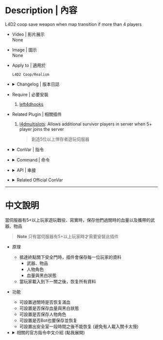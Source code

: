 # Description | 內容
L4D2 coop save weapon when map transition if more than 4 players

* Video | 影片展示
<br/>None

* Image | 圖示
<br/>None

* Apply to | 適用於
    ```
    L4D2 Coop/Realism
    ```

* <details><summary>Changelog | 版本日誌</summary>

    * v6.1 (2023-11-27)
        * Gamedata support

    * v6.0 (2023-6-25)
        * Fixed melee disapear after map transition

    * v5.9 (2022-9-17)
        * [AlliedModder Post](https://forums.alliedmods.net/showpost.php?p=2757629&postcount=113)
        * Remake code
        * Add the last stand two melee
        * Add ConVar and generate cfg
        * Save health
        * Save Character Model
        * Support Bots
        * Support custom melee save
        * Doesn't save if change map in game (ex. vote change new campaign)
        * Compatible with the [[ANY] Cheats](https://forums.alliedmods.net/showthread.php?t=195037)

    * v4.1
        * [Original Post by maks](https://forums.alliedmods.net/showthread.php?t=263860)
</details>

* Require | 必要安裝
    1. [left4dhooks](https://forums.alliedmods.net/showthread.php?t=321696)

* Related Plugin | 相關插件
    1. [l4dmultislots](https://github.com/fbef0102/L4D1_2-Plugins/tree/master/l4dmultislots): Allows additional survivor players in server when 5+ player joins the server
        > 創造5位以上倖存者遊玩伺服器

* <details><summary>ConVar | 指令</summary>

    * cfg\sourcemod\l4d2_ty_saveweapons.cfg
        ```php
        // Do not restore weapons and health to a player after survivors have left start safe area for at least x seconds. (0=Always restore)
        l4d2_ty_saveweapons_game_seconds_block "60"

        // If 1, restore 100 full health when end of chapter.
        l4d2_ty_saveweapons_health "0"

        // If 1, save weapons and health for bots as well.
        l4d2_ty_saveweapons_save_bot "1"

        // If 1, save character model and restore.
        l4d2_ty_saveweapons_save_character "0"

        // If 1, save health and restore. (can save >100 hp)
        l4d2_ty_saveweapons_save_health "1"
        ```
</details>

* <details><summary>Command | 命令</summary>

    None
</details>

* <details><summary>API | 串接</summary>

    ```c++
    /**
    * @brief Called when restore and give weapons, health to a player
    *
    * @param client    the client who is given to.
    *
    * @noreturn
    */
    forward void L4D2_OnSaveWeaponHxGiveC(int client);
    ```
</details>

* <details><summary>Related Official ConVar</summary>

    * Write down the follong cvars in cfg/server.cfg
        ```php
        // If 1, survivor bots will be used as placeholders for survivors who are still changing levels
        // If 0, prevent bots from moving, changing weapons, using kits while human survivors are still changing levels
        // Default: 1
        sm_cvar sb_transition 0 
        ```
</details>

- - - -
# 中文說明
當伺服器有5+以上玩家遊玩戰役、寫實時，保存他們過關時的血量以及攜帶的武器、物品

> __Note__ 只有當伺服器有5+以上玩家時才需要安裝此插件

* 原理
    * 抵達終點關下安全門時，插件會保存每一位玩家的資料
        * 武器、物品
        * 人物角色
        * 血量與黑白狀態
    * 當玩家載入到下一關之後，恢复所有資料

* 功能
    * 可設置過關時是否恢复滿血
    * 可設置是否保存血量與黑白狀態
    * 可設置是否保存人物角色
    * 可設置是否Bot也要保存並恢复
    * 可設置出安全室一段時間之後不能恢复 (避免有人載入關卡太慢)


* <details><summary>相關的官方指令中文介紹 (點我展開)</summary>

    * 以下指令寫入文件 cfg/server.cfg，可自行調整
        ```php
        // 為1時, 過關後玩家的Bot會走動並更換身上的武器與物品
        // 為0時, 過關後玩家的Bot不會走動也不會更換身上的武器與物品 (推薦使用)
        // 預設值: 1
        sm_cvar sb_transition 0
        ```
</details>